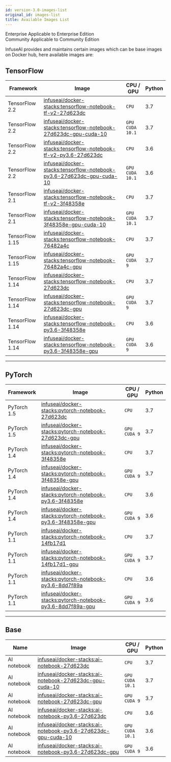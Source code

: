 ```yaml
---
id: version-3.0-images-list
original_id: images-list
title: Available Images List
---
```

<div class="label-sect">
  <div class="ee-only tooltip">Enterprise
    <span class="tooltiptext">Applicable to Enterprise Edition</span>
  </div>
  <div class="ce-only tooltip">Community
    <span class="tooltiptext">Applicable to Community Edition</span>
  </div>
</div>

InfuseAI provides and maintains certain images which can be base images on Docker hub, here available images are:

## TensorFlow

|Framework|Image|CPU / GPU|Python|
|-        |-     |-     |-    |
|TensorFlow 2.2|[infuseai/docker-stacks:tensorflow-notebook-tf-v2-27d623dc](https://hub.docker.com/layers/infuseai/docker-stacks/tensorflow-notebook-tf-v2-27d623dc/images/sha256-bf293b8fa9e70882106dc6d9de932242513d4f5e2d15ff2635dd71fbb4423092?context=repo)|`CPU`|3.7|
|TensorFlow 2.2|[infuseai/docker-stacks:tensorflow-notebook-27d623dc-gpu-cuda-10](https://hub.docker.com/layers/infuseai/docker-stacks/tensorflow-notebook-27d623dc-gpu-cuda-10/images/sha256-8438c2e032c901bf16965e2821d7cedef86e47c4ccd8986440d1ba5264cbdc22?context=repo)|`GPU`<br/>`CUDA 10.1`|3.7|
|TensorFlow 2.2|[infuseai/docker-stacks:tensorflow-notebook-tf-v2-py3.6-27d623dc](https://hub.docker.com/layers/infuseai/docker-stacks/tensorflow-notebook-tf-v2-py3.6-27d623dc/images/sha256-94443ea294acb1b944d1bfc04b5a72979666e89e4097225d5c067da1786b40a9?context=repo)|`CPU`|3.6|
|TensorFlow 2.2|[infuseai/docker-stacks:tensorflow-notebook-py3.6-27d623dc-gpu-cuda-10](https://hub.docker.com/layers/infuseai/docker-stacks/tensorflow-notebook-py3.6-27d623dc-gpu-cuda-10/images/sha256-f7fc80e2f127c74eb11577881ea89ac38167868ef4c1f3a5b2bb9b96c40caa33?context=repo)|`GPU`<br>`CUDA 10.1`|3.6|
|TensorFlow 2.1|[infuseai/docker-stacks:tensorflow-notebook-tf-v2-3f48358e](https://hub.docker.com/layers/infuseai/docker-stacks/tensorflow-notebook-tf-v2-3f48358e/images/sha256-ad8d818a534174052ae1399f8b160921b442c96e7ea8d638e60c28484370ed97?context=repo)|`CPU`|3.7|
|TensorFlow 2.1|[infuseai/docker-stacks:tensorflow-notebook-3f48358e-gpu-cuda-10](https://hub.docker.com/layers/infuseai/docker-stacks/tensorflow-notebook-3f48358e-gpu-cuda-10/images/sha256-2407779fe836914b67f1f532377b2ee5eb873b62ae06fa38e4f4e626c712e759?context=repo)|`GPU`<br/>`CUDA 10.1`|3.7|
|TensorFlow 1.15|[infuseai/docker-stacks:tensorflow-notebook-76482a4c](https://hub.docker.com/layers/infuseai/docker-stacks/tensorflow-notebook-76482a4c/images/sha256-226ab6cc9aca28d2730177661d1a8e3fb754396a70673b407c2db9238e1b41b3?context=repo)|`CPU`|3.7|
|TensorFlow 1.15|[infuseai/docker-stacks:tensorflow-notebook-76482a4c-gpu](https://hub.docker.com/layers/infuseai/docker-stacks/tensorflow-notebook-76482a4c-gpu/images/sha256-a0bfba9a8994e295a065f555308eaca0aab485cc84bbc9b6e0d0417c9333c3ce?context=repo)|`GPU`<br/>`CUDA 9`|3.7|
|TensorFlow 1.14|[infuseai/docker-stacks:tensorflow-notebook-27d623dc](https://hub.docker.com/layers/infuseai/docker-stacks/tensorflow-notebook-27d623dc/images/sha256-3a85a66a8321673e8c2ad96462896b6db23db08b244baf88bdade1c7e6ca2b18?context=repo)|`CPU`|3.7|
|TensorFlow 1.14|[infuseai/docker-stacks:tensorflow-notebook-27d623dc-gpu](https://hub.docker.com/layers/infuseai/docker-stacks/tensorflow-notebook-27d623dc-gpu/images/sha256-00ecc00ed0d30b453ff4a9070f6fb759a836e01dea6910df634b08bedfa47161?context=repo)|`GPU`<br>`CUDA 9`|3.7|
|TensorFlow 1.14|[infuseai/docker-stacks:tensorflow-notebook-py3.6-3f48358e](https://hub.docker.com/layers/infuseai/docker-stacks/tensorflow-notebook-py3.6-3f48358e/images/sha256-8612d387f728fb7fce7305e643dcbd9bae7b6fdb0baba2c33ae0b2cccbf39747?context=repo)|`CPU`|3.6|
|TensorFlow 1.14|[infuseai/docker-stacks:tensorflow-notebook-py3.6-3f48358e-gpu](https://hub.docker.com/layers/infuseai/docker-stacks/tensorflow-notebook-py3.6-3f48358e-gpu/images/sha256-f9d9d0130e0357742a777dbc29ba5c17d3dfb3d6300f6fae6593446d4813929f?context=repo)|`GPU`<br>`CUDA 9`|3.6|

---

## PyTorch

|Framework|Image|CPU / GPU|Python|
|-        |-     |-      |-    |
|PyTorch 1.5|[infuseai/docker-stacks:pytorch-notebook-27d623dc](https://hub.docker.com/layers/infuseai/docker-stacks/pytorch-notebook-27d623dc/images/sha256-03ae97f59ca41e8063b888d641c04a1f9b6de70c27300261962fc1597a5364e7?context=repo)|`CPU`|3.7|
|PyTorch 1.5|[infuseai/docker-stacks:pytorch-notebook-27d623dc-gpu](https://hub.docker.com/layers/infuseai/docker-stacks/pytorch-notebook-27d623dc-gpu/images/sha256-721bc4adac4403bdfa23b43471898a45204808a9a29bbf395ac01c9fa32a7325?context=repo)|`GPU`<br/>`CUDA 9`|3.7|
|PyTorch 1.4|[infuseai/docker-stacks:pytorch-notebook-3f48358e](https://hub.docker.com/layers/infuseai/docker-stacks/pytorch-notebook-3f48358e/images/sha256-e21ea65747e5c46d204554a50b5c3ca360d4442362b92c6aaa274835deaaa89d?context=repo)|`CPU`|3.7|
|PyTorch 1.4|[infuseai/docker-stacks:pytorch-notebook-3f48358e-gpu](https://hub.docker.com/layers/infuseai/docker-stacks/pytorch-notebook-3f48358e-gpu/images/sha256-c82057c234e50c958081fe1f8a8df05aea6ec9efb6d5567d55a7fb917e86d931?context=repo)|`GPU`<br>`CUDA 9`|3.7|
|PyTorch 1.4|[infuseai/docker-stacks:pytorch-notebook-py3.6-3f48358e](https://hub.docker.com/layers/infuseai/docker-stacks/pytorch-notebook-py3.6-3f48358e/images/sha256-a951d824a9bc802c85fb0259658a94c102651a9defd1ddd0a9de928ac097f241?context=repo)|`CPU`|3.6|
|PyTorch 1.4|[infuseai/docker-stacks:pytorch-notebook-py3.6-3f48358e-gpu](https://hub.docker.com/layers/infuseai/docker-stacks/pytorch-notebook-py3.6-3f48358e-gpu/images/sha256-15875a752f89d39d853a8b4b17a6477414def58875c3ece7ef5b6bfebb44a9ac?context=repo)|`GPU`<br>`CUDA 9`|3.6|
|PyTorch 1.1|[infuseai/docker-stacks:pytorch-notebook-14fb17d1](https://hub.docker.com/layers/infuseai/docker-stacks/pytorch-notebook-14fb17d1/images/sha256-6b8127b7a9692faea7bbd85964c37752236748625d59e387d5ffd3d7b0e08970?context=explore)|`CPU`|3.7|
|PyTorch 1.1|[infuseai/docker-stacks:pytorch-notebook-14fb17d1-gpu](https://hub.docker.com/layers/infuseai/docker-stacks/pytorch-notebook-14fb17d1-gpu/images/sha256-f61cf5ca8d0d5b8bb19a330ad2c6196d31fe0ecfb41b39a8b88259b6712e18d6?context=explore)|`GPU`<br>`CUDA 9`|3.7|
|PyTorch 1.1|[infuseai/docker-stacks:pytorch-notebook-py3.6-8dd7f89a](https://hub.docker.com/layers/infuseai/docker-stacks/pytorch-notebook-py3.6-8dd7f89a/images/sha256-83668e13fd408eef969907a2d4b81cef9055450efb9f4621af0a53340371ef37?context=explore)|`CPU`|3.6|
|PyTorch 1.1|[infuseai/docker-stacks:pytorch-notebook-py3.6-8dd7f89a-gpu](https://hub.docker.com/layers/infuseai/docker-stacks/pytorch-notebook-py3.6-8dd7f89a-gpu/images/sha256-961cf0a060b32d3cb93a2c02395b2455e630f90318a8f7222887ef9775d1360d?context=explore)|`GPU`<br>`CUDA 9`|3.6|

---

## Base

|Name|Image|CPU / GPU|Python|
|-   |-     |-      |-    |
|AI notebook|[infuseai/docker-stacks:ai-notebook-27d623dc](https://hub.docker.com/layers/infuseai/docker-stacks/ai-notebook-27d623dc/images/sha256-89372bd6d45ec8c4986dd17d22f1ff23a134a001e6b11f7999c924ed1eda246f?context=repo)|`CPU`|3.7|
|AI notebook|[infuseai/docker-stacks:ai-notebook-27d623dc-gpu-cuda-10](https://hub.docker.com/layers/infuseai/docker-stacks/ai-notebook-27d623dc-gpu-cuda-10/images/sha256-0e7f6a7f4f38197ccb04ea69377710502f8b64ff5cd957e471d155d8caab411c?context=repo)|`GPU`<br>`CUDA 10.1`|3.7|
|AI notebook|[infuseai/docker-stacks:ai-notebook-27d623dc-gpu](https://hub.docker.com/layers/infuseai/docker-stacks/ai-notebook-27d623dc-gpu/images/sha256-342cf6688467bf0c51d00a6f542b2625c97e665160a954d2e6a83c51dcfeb90e?context=repo)|`GPU`<br>`CUDA 9`|3.7|
|AI notebook|[infuseai/docker-stacks:ai-notebook-py3.6-27d623dc](https://hub.docker.com/layers/infuseai/docker-stacks/ai-notebook-py3.6-27d623dc/images/sha256-43a6999d7f110a9a6b15fe1ecaa643d519165cb58fa69d26815d479a13e59da3?context=repo)|`CPU`|3.6|
|AI notebook|[infuseai/docker-stacks:ai-notebook-py3.6-27d623dc-gpu-cuda-10](https://hub.docker.com/layers/infuseai/docker-stacks/ai-notebook-py3.6-27d623dc-gpu-cuda-10/images/sha256-3bc6d9afb1d0f30b31abe52b5c7a96aa170a77d7c924a283cc965e660b18ba6c?context=repo)|`GPU`<br>`CUDA 10.1`|3.6|
|AI notebook|[infuseai/docker-stacks:ai-notebook-py3.6-27d623dc-gpu](https://hub.docker.com/layers/infuseai/docker-stacks/ai-notebook-py3.6-27d623dc-gpu/images/sha256-c7e7a1948330291846c58aa2fe1ef7964beccf9db28e99a9be735b9fdd0e4ee8?context=repo)|`GPU`<br>`CUDA 9`|3.6|
